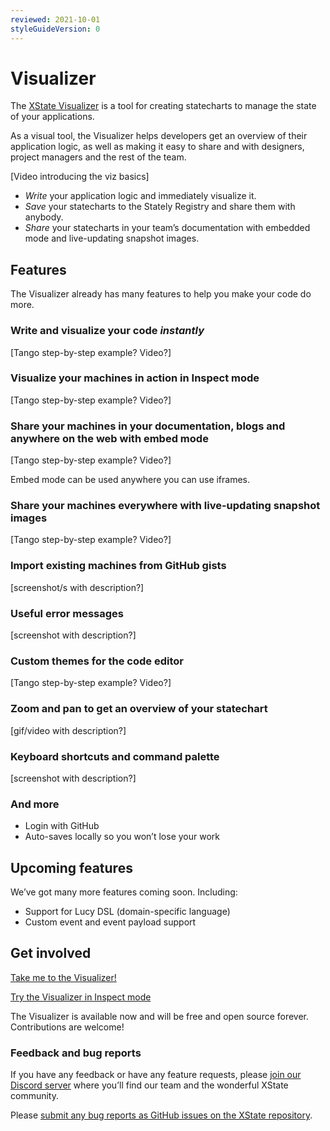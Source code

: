 ```yaml
---
reviewed: 2021-10-01
styleGuideVersion: 0
---
```


# Visualizer

The [XState Visualizer](https://stately.ai/viz) is a tool for creating statecharts to manage the state of your applications.

As a visual tool, the Visualizer helps developers get an overview of their application logic, as well as making it easy to share and with designers, project managers and the rest of the team.

[Video introducing the viz basics]

- _Write_ your application logic and immediately visualize it.
- _Save_ your statecharts to the Stately Registry and share them with anybody.
- _Share_ your statecharts in your team’s documentation with embedded mode and live-updating snapshot images.

## Features

The Visualizer already has many features to help you make your code do more.

### Write and visualize your code _instantly_

[Tango step-by-step example? Video?]

### Visualize your machines in action in Inspect mode

[Tango step-by-step example? Video?]

### Share your machines in your documentation, blogs and anywhere on the web with embed mode

[Tango step-by-step example? Video?]

Embed mode can be used anywhere you can use iframes.

### Share your machines everywhere with live-updating snapshot images

[Tango step-by-step example? Video?]

### Import existing machines from GitHub gists

[screenshot/s with description?]

### Useful error messages

[screenshot with description?]

### Custom themes for the code editor

[Tango step-by-step example? Video?]

### Zoom and pan to get an overview of your statechart

[gif/video with description?]

### Keyboard shortcuts and command palette

[screenshot with description?]

### And more

- Login with GitHub
- Auto-saves locally so you won’t lose your work

## Upcoming features

We’ve got many more features coming soon. Including:

- Support for Lucy DSL (domain-specific language)
- Custom event and event payload support

## Get involved

[Take me to the Visualizer!](https://stately.ai)

[Try the Visualizer in Inspect mode](https://stately.ai/viz?inspect)

The Visualizer is available now and will be free and open source forever. Contributions are welcome!

### Feedback and bug reports

If you have any feedback or have any feature requests, please [join our Discord server](https://discord.gg/xstate) where you’ll find our team and the wonderful XState community.

Please [submit any bug reports as GitHub issues on the XState repository](https://github.com/statelyai/xstate/issues).

